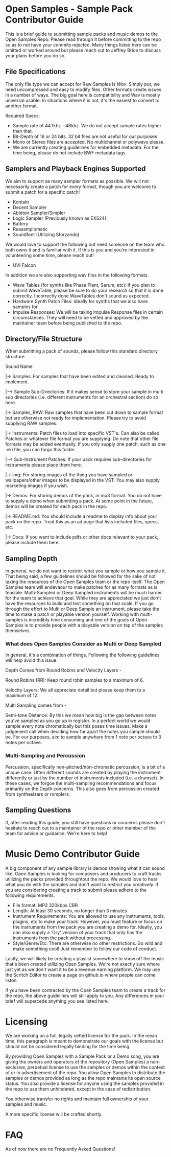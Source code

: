 # Open Samples - Sample Pack Contributor Guide

This is a brief guide to submitting sample packs and music demos to the Open Samples Repo. Please read through it before committing to the repo so as to not have your commits rejected. Many things listed here can be omitted or worked around but please reach out to Jeffrey Brice to discuss your plans before you do so.

## File Specifications

The only file type we can accept for Raw Samples is *Wav*. Simply put, we need uncompressed and easy to modify files. Other formats create issues in a number of ways. The big goal here is compatibility and Wav is mostly universal usable. In situations where it is not, it's the easiest to convert to another format.

Required Specs:

* Sample rate of 44.1khz - 48khz. We do not accept sample rates higher than that.
* Bit-Depth of 16 or 24 bits. 32 bit files are not useful for our purposes
* Mono or Stereo files are accepted. No multichannel or polywavs please.
* We are currently creating guidelines for embedded metadata. For the time being, please do not include BWF metadata tags.

## Samplers and Playback Engines Supported

We aim to support as many sampler formats as possible. We will not necessarily create a patch for every format, though you are welcome to submit a patch for a specific patch!

* Kontakt
* Decent Sampler
* Ableton Sampler/Simpler
* Logic Sampler (Previously known as EXS24)
* Battery
* Reasamplomatic
* Soundfont (Utilizing Sforzando)

We would love to support the following but need someone on the team who both owns it and is familiar with it. If this is you and you're interested in volunteering some time, please reach out!

* UVI Falcon

In addition we are also supporting wav files in the following formats.

* Wave Tables (for synths like Phase Plant, Serum, etc): If you plan to submit WaveTable, please be sure to do your research so that it is done correctly. Incorrectly done WaveTables don't sound as expected.
* Hardware Synth Patch Files: Ideally for synths that we also have samples for.
* Impulse Responses: We will be taking Impulse Response files in certain circumstances. They will need to be vetted and approved by the maintainer team before being published to the repo.


## Directory/File Structure

When submitting a pack of sounds, please follow this standard directory structure.

Sound Name

|-> Samples: For samples that have been edited and cleaned. Ready to implement.

|--> Sample Sub-Directories: If it makes sense to store your sample in multi sub directories (i.e. different instruments for an orchestral section) do so here.

|-> Samples_RAW: Raw samples that have been cut down to sample format but are otherwise not ready for implementation. Please try to avoid supplying RAW samples.

|-> Instruments: Patch files to load into specific VST's. Can also be called Patches or whatever file format you are supplying. Do note that other file formats may be added eventually. If you only supply one patch, such as one .nki file, you can forgo this folder.

|--> Sub-Instrument Patches: If your pack requires sub-directories for instruments please place them here.

|-> img: For storing images of the thing you have sampled or wallpapers/other images to be displayed in the VST. You may also supply marketing images if you wish.

|-> Demos: For storing demos of the pack, in mp3 format. You do not have to supply a demo when submitting a pack. At some point in the future, demos will be created for each pack in the repo.

|-> README.md: You should include a readme to display info about your pack on the repo. Treat this as an ad page that lists included files, specs, etc.

|-> Docs: If you want to include pdfs or other docs relevant to your pack, please include them here.

## Sampling Depth

In general, we do not want to restrict what you sample or how you sample it. That being said, a few guidelines should be followed for the sake of not taxing the resources of the Open Samples team or the repo itself. The Open Samples team will endevaour to make patches for as many formats as is feasible. Multi-Sampled or Deep Sampled instruments will be much harder for the team to achieve that goal. While they are appreciated we just don't have the resources to build and test something on that scale. If you go through the effort to Multi or Deep Sample an instrument, please take the time to make a patch or playable version yourself. Working with multi-samples is incredibly time consuming and one of the goals of Open Samples is to provide people with a playable version on top of the samples themselves.

### What does Open Samples Consider as Multi or Deep Sampled

In general, it's a combination of things. Following the following guidelines will help avoid this issue.

Depth Comes from Round Robins and Velocity Layers -

Round Robins (RR): Keep round robin samples to a maximum of 6.

Velocity Layers: We all appreciate detail but please keep them to a maximum of 12.

Multi Sampling comes from -

Semi-tone Distance: By this we mean how big is the gap between notes you've sampled as you go up in register. In a perfect world we would sample every note chromatically but this poses time issues. Make a judgement call when deciding how far apart the notes you sample should be. For our purposes, aim to sample anywhere from 1 note per octave to 3 notes per octave.

### Multi-Sampling and Percussion
Percussion, specifically non-pitched/non-chromatic percussion, is a bit of a unique case. Often different sounds are created by playing the instrument differently or just by the number of instruments included (i.e. a drumset). In these cases, we forgoe the multi-sampling recommendations and focus primarily on the Depth concerns. This also goes from percussion created from synthesizers or romplers.

## Sampling Questions

If, after reading this guide, you still have questions or concerns please don't hesitate to reach out to a maintainer of the repo or other member of the team for advice or guidance. We're here to help!

# Music Demo Contributor Guide

A big component of any sample library is demos showing what it can sound like. Open Samples is looking for composers and producers to craft tracks utilizing the packs provided throughtout the repo. We would love to hear what you do with the samples and don't want to restrict you creatively. If you are considering creating a track to submit please adhere to the following requirements.

* File format: MP3 320kbps CBR
* Length: At least 30 seconds, no longer than 3 minutes
* Instrument Requirements: You are allowed to use any instruments, tools, plugins, etc to make your track. However, you must feature or focus on the instruments from the pack you are creating a demo for. Ideally, you can also supply a 'Dry' version of your track that only has the instruments from the pack without processing.
* Style/Genre/Etc: There are otherwise no other restrictions. Go wild and make something cool! Just remember to follow our code of conduct.

Lastly, we will likely be creating a playlist somewhere to show off the music that's been created utilizing Open Samples. We're not exactly sure where just yet as we don't want it to be a revenue earning platform. We may use the Scritch Editor to create a page on github.io where people can come listen.

If you have been contracted by the Open Samples team to create a track for the repo, the above guidelines will still apply to you. Any differences in your brief will supercede anything you see listed here.

# Licensing

We are working on a full, legally vetted license for the pack. In the mean time, this paragraph is meant to demonstrate our goals with the license but should not be considered legally binding for the time being.

By providing Open Samples with a Sample Pack or a Demo song, you are giving the owners and operators of the repository (Open Samples) a non-exclusive, perpetual license to use the samples or demos within the context of or in advertisement of the repo. You allow Open Samples to distribute the samples or demos provided as long as the repo maintains its open source status. You also provide a license for anyone using the samples provided in the repo to use them unhindered, except in the case of redistribution.

You otherwise transfer no rights and maintain full ownership of your samples and music.

A more specific license will be crafted shortly.

# FAQ

As of now there are no Frequently Asked Questions!
